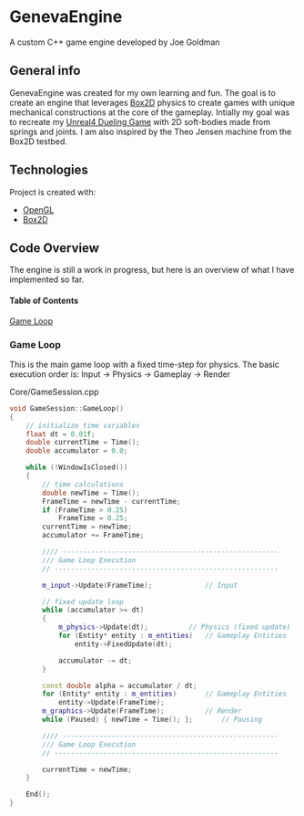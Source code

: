 # GenevaEngine
A custom C++ game engine developed by Joe Goldman

## General info
GenevaEngine was created for my own learning and fun. The goal is to create an engine that leverages [Box2D](https://box2d.org/) physics to create games with unique mechanical constructions at the core of the gameplay. Intially my goal was to recreate my [Unreal4 Dueling Game](https://www.joecgo.com/ue4-dueling-game) with 2D soft-bodies made from springs and joints. I am also inspired by the Theo Jensen machine from the Box2D testbed.
	
## Technologies
Project is created with:
* [OpenGL](https://www.opengl.org/)
* [Box2D](https://box2d.org/)

## Code Overview
The engine is still a work in progress, but here is an overview of what I have implemented so far.

#### Table of Contents  
[Game Loop](#game-loop)  

### Game Loop
This is the main game loop with a fixed time-step for physics.
The basic execution order is: Input -> Physics -> Gameplay -> Render 

Core/GameSession.cpp
```cpp
void GameSession::GameLoop()
{
	// initialize time variables
	float dt = 0.01f;
	double currentTime = Time();
	double accumulator = 0.0;

	while (!WindowIsClosed())
	{
		// time calculations
		double newTime = Time();
		FrameTime = newTime - currentTime;
		if (FrameTime > 0.25)
			FrameTime = 0.25;
		currentTime = newTime;
		accumulator += FrameTime;

		//// -----------------------------------------------------
		/// Game Loop Execution
		// -------------------------------------------------------

		m_input->Update(FrameTime); 			// Input

		// fixed update loop
		while (accumulator >= dt)
		{
			m_physics->Update(dt);			// Physics (fixed update)
			for (Entity* entity : m_entities)	// Gameplay Entities
				entity->FixedUpdate(dt);

			accumulator -= dt;
		}

		const double alpha = accumulator / dt;
		for (Entity* entity : m_entities)		// Gameplay Entities
			entity->Update(FrameTime);
		m_graphics->Update(FrameTime); 			// Render
		while (Paused) { newTime = Time(); };		// Pausing

		//// -----------------------------------------------------
		/// Game Loop Execution
		// -------------------------------------------------------

		currentTime = newTime;
	}

	End();
}
```

